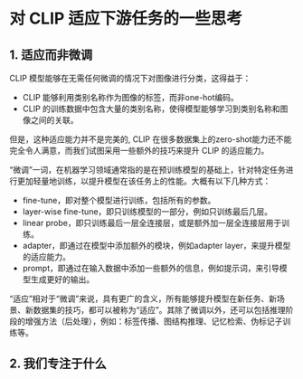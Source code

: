 # 对 CLIP 适应下游任务的一些思考

## 1. 适应而非微调

CLIP 模型能够在无需任何微调的情况下对图像进行分类，这得益于：
- CLIP 能够利用类别名称作为图像的标签，而非one-hot编码。
- CLIP 的训练数据中包含大量的类别名称，使得模型能够学习到类别名称和图像之间的关联。

但是，这种适应能力并不是完美的, CLIP 在很多数据集上的zero-shot能力还不能完全令人满意，而我们试图采用一些额外的技巧来提升 CLIP 的适应能力。

“微调”一词，在机器学习领域通常指的是在预训练模型的基础上，针对特定任务进行更加轻量地训练，以提升模型在该任务上的性能。大概有以下几种方式：
- fine-tune，即对整个模型进行训练，包括所有的参数。
- layer-wise fine-tune，即只训练模型的一部分，例如只训练最后几层。
- linear probe，即只训练最后一层全连接层，或是额外加一层全连接层用于训练。
- adapter，即通过在模型中添加额外的模块，例如adapter layer，来提升模型的适应能力。
- prompt，即通过在输入数据中添加一些额外的信息，例如提示词，来引导模型生成更好的输出。

“适应”相对于“微调”来说，具有更广的含义，所有能够提升模型在新任务、新场景、新数据集的技巧，都可以被称为“适应”。其除了微调以外，还可以包括推理阶段的增强方法（后处理），例如：标签传播、图结构推理、记忆检索、伪标记子训练等。

## 2. 我们专注于什么



